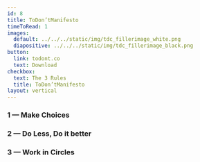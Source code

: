 ```yaml
---
id: 8
title: ToDon’tManifesto
timeToRead: 1
images:
  default: ../../../static/img/tdc_fillerimage_white.png
  diapositive: ../../../static/img/tdc_fillerimage_black.png
button:
  link: todont.co
  text: Download
checkbox:
  text: The 3 Rules
  title: ToDon’tManifesto
layout: vertical
---
```

### 1 — Make Choices
### 2 — Do Less, Do it better
### 3 — Work in Circles
